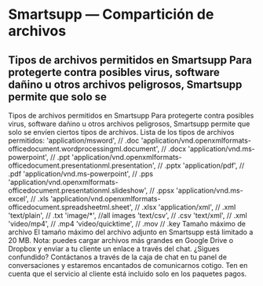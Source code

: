 # Smartsupp — Compartición de archivos
## Tipos de archivos permitidos en Smartsupp Para protegerte contra posibles virus, software dañino u otros archivos peligrosos, Smartsupp permite que solo se
Tipos de archivos permitidos en Smartsupp
Para protegerte contra posibles virus, software dañino u otros archivos peligrosos, Smartsupp permite que solo se envíen ciertos tipos de archivos.
Lista de los tipos de archivos permitidos:
'application/msword', // .doc
'application/vnd.openxmlformats-officedocument.wordprocessingml.document', // .docx 'application/vnd.ms-powerpoint', // .ppt
'application/vnd.openxmlformats-officedocument.presentationml.presentation', // .pptx
'application/pdf', // .pdf 'application/vnd.ms-powerpoint', // .pps 'application/vnd.openxmlformats-officedocument.presentationml.slideshow', // .ppsx
'application/vnd.ms-excel', // .xls
'application/vnd.openxmlformats-officedocument.spreadsheetml.sheet', // .xlsx
'application/xml', // .xml
'text/plain', // .txt
'image/*', //all images
'text/csv', // .csv
'text/xml', // .xml
'video/mp4', // .mp4
'video/quicktime', // .mov // .key
Tamaño máximo de archivo
El tamaño máximo del archivo adjunto en Smartsupp está limitado a 20 MB.
Nota: puedes cargar archivos más grandes en Google Drive o Dropbox y enviar a tu cliente un enlace a través del chat.
¿Sigues confundido? Contáctanos a través de la caja de chat en tu panel de conversaciones y estaremos encantados de comunicarnos cotigo. Ten en cuenta que el servicio al cliente está incluido solo en los paquetes pagos.

